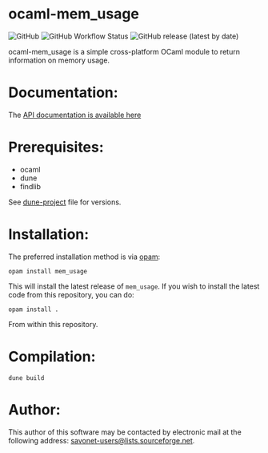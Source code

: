 ocaml-mem_usage
============

![GitHub](https://img.shields.io/github/license/savonet/ocaml-mem_usage)
![GitHub Workflow Status](https://img.shields.io/github/workflow/status/savonet/ocaml-mem_usage/CI)
![GitHub release (latest by date)](https://img.shields.io/github/v/release/savonet/ocaml-mem_usage)

ocaml-mem_usage is a simple cross-platform OCaml module to return information on memory usage.

Documentation:
=============

The [API documentation is available here]()

Prerequisites:
==============

- ocaml
- dune
- findlib

See [dune-project](dune-project) file for versions.

Installation:
=============

The preferred installation method is via [opam](http://opam.ocaml.org/):

```
opam install mem_usage
```

This will install the latest release of `mem_usage`. If you wish to install the latest code from this repository, you can do:

```
opam install .
```

From within this repository.

Compilation:
============

```
dune build
```

Author:
=======

This author of this software may be contacted by electronic mail
at the following address: savonet-users@lists.sourceforge.net.
